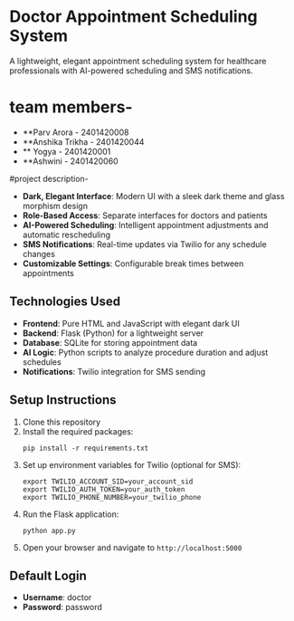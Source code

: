
# Doctor Appointment Scheduling System

A lightweight, elegant appointment scheduling system for healthcare professionals with AI-powered scheduling and SMS notifications.

# team members-
- **Parv Arora - 2401420008
- **Anshika Trikha - 2401420044
- ** Yogya - 2401420001
- **Ashwini - 2401420060

#project description-
- **Dark, Elegant Interface**: Modern UI with a sleek dark theme and glass morphism design
- **Role-Based Access**: Separate interfaces for doctors and patients
- **AI-Powered Scheduling**: Intelligent appointment adjustments and automatic rescheduling
- **SMS Notifications**: Real-time updates via Twilio for any schedule changes
- **Customizable Settings**: Configurable break times between appointments

## Technologies Used

- **Frontend**: Pure HTML and JavaScript with elegant dark UI
- **Backend**: Flask (Python) for a lightweight server
- **Database**: SQLite for storing appointment data
- **AI Logic**: Python scripts to analyze procedure duration and adjust schedules
- **Notifications**: Twilio integration for SMS sending

## Setup Instructions

1. Clone this repository
2. Install the required packages:
   ```
   pip install -r requirements.txt
   ```
3. Set up environment variables for Twilio (optional for SMS):
   ```
   export TWILIO_ACCOUNT_SID=your_account_sid
   export TWILIO_AUTH_TOKEN=your_auth_token
   export TWILIO_PHONE_NUMBER=your_twilio_phone
   ```
4. Run the Flask application:
   ```
   python app.py
   ```
5. Open your browser and navigate to `http://localhost:5000`

## Default Login

- **Username**: doctor
- **Password**: password


